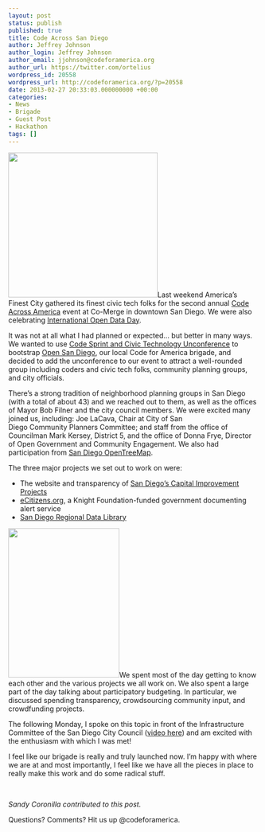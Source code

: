 ```yaml
---
layout: post
status: publish
published: true
title: Code Across San Diego
author: Jeffrey Johnson
author_login: Jeffrey Johnson
author_email: jjohnson@codeforamerica.org
author_url: https://twitter.com/ortelius
wordpress_id: 20558
wordpress_url: http://codeforamerica.org/?p=20558
date: 2013-02-27 20:33:03.000000000 +00:00
categories:
- News
- Brigade
- Guest Post
- Hackathon
tags: []
---
```

<a href="http://codeforamerica.org/wp-content/uploads/2013/02/Screen-Shot-2013-02-27-at-12.58.41-PM.png"><img class="size-medium wp-image-20561 alignleft" title="Screen Shot 2013-02-27 at 12.58.41 PM" src="http://codeforamerica.org/wp-content/uploads/2013/02/Screen-Shot-2013-02-27-at-12.58.41-PM-300x291.png" alt="" width="300" height="291" /></a>Last weekend America’s Finest City gathered its finest civic tech folks for the second annual <a href="http://brigade.codeforamerica.org/pages/codeacross">Code Across America</a> event at Co-Merge in downtown San Diego. We were also celebrating <a href="http://opendataday.org/">International Open Data Day</a>.

It was not at all what I had planned or expected... but better in many ways. We wanted to use <a href="http://www.meetup.com/cfabrigade/San-Diego-CA/878642/">Code Sprint and Civic Technology Unconference</a> to bootstrap <a href="https://groups.google.com/forum/#!forum/opensandiego">Open San Diego</a>, our local Code for America brigade, and decided to add the unconference to our event to attract a well-rounded group including coders and civic tech folks, community planning groups, and city officials.

There’s a strong tradition of neighborhood planning groups in San Diego (with a total of about 43) and we reached out to them, as well as the offices of Mayor Bob Filner and the city council members. We were excited many joined us, including: Joe LaCava, Chair at City of San Diego Community Planners Committee; and staff from the office of Councilman Mark Kersey, District 5, and the office of Donna Frye, Director of Open Government and Community Engagement. We also had participation from <a href="http://sandiegotreemap.org/">San Diego OpenTreeMap</a>.

The three major projects we set out to work on were:
<ul>
	<li>The website and transparency of <a href="http://www.sandiego.gov/cip/">San Diego’s Capital Improvement Projects</a></li>
	<li><a href="http://ecitizens.org/">eCitizens.org</a>, a Knight Foundation-funded government documenting alert service</li>
	<li><a href="http://www.meetup.com/San-Diego-Regional-Data-Library/">San Diego Regional Data Library</a></li>
</ul>
<a href="http://codeforamerica.org/wp-content/uploads/2013/02/image.png"><img class="size-medium wp-image-20560 alignleft" title="image" src="http://codeforamerica.org/wp-content/uploads/2013/02/image-223x300.png" alt="" width="223" height="300" /></a>We spent most of the day getting to know each other and the various projects we all work on. We also spent a large part of the day talking about participatory budgeting. In particular, we discussed spending transparency, crowdsourcing community input, and crowdfunding projects.

The following Monday, I spoke on this topic in front of the Infrastructure Committee of the San Diego City Council (<a href=" http://granicus.sandiego.gov/MediaPlayer.php?view_id=47&amp;clip_id=5683 ">video here</a>) and am excited with the enthusiasm with which I was met!

I feel like our brigade is really and truly launched now. I’m happy with where we are at and most importantly, I feel like we have all the pieces in place to really make this work and do some radical stuff.

&nbsp;

<em>Sandy Coronilla contributed to this post.</em>

Questions? Comments? Hit us up @codeforamerica.

